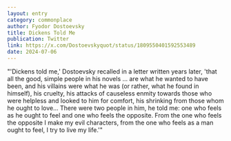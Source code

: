 ```yaml
---
layout: entry
category: commonplace
author: Fyodor Dostoevsky
title: Dickens Told Me
publication: Twitter
link: https://x.com/Dostoevskyquot/status/1809550401592553489
date: 2024-07-06
---
```


"'Dickens told me,' Dostoevsky recalled in a letter written years later, 'that all the good, simple people in his novels ... are what he wanted to have been, and his villains were what he was (or rather, what he found in himself), his cruelty, his attacks of causeless enmity towards those who were helpless and looked to him for comfort, his shrinking from those whom he ought to love... There were two people in him, he told me: one who feels as he ought to feel and one who feels the opposite. From the one who feels the opposite I make my evil characters, from the one who feels as a man ought to feel, I try to live my life.'"

